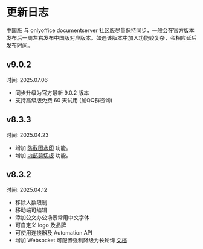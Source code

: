 # 更新日志

中国版 与 onlyoffice documentserver 社区版尽量保持同步，一般会在官方版本发布后一周左右发布中国版对应版本。如遇该版本中加入功能较复杂，会相应延后发布时间。

<FeedsAds />

## v9.0.2

时间: 2025.07.06

- 同步升级为官方最新 9.0.2 版本
- 支持高级版免费 60 天试用 (加QQ群咨询) 

## v8.3.3

时间: 2025.04.23

- 增加 [防截图水印](../feature/watermark) 功能。
- 增加 [内部剪切板](../feature/copyout) 功能。

## v8.3.2

时间: 2025.04.12

- 移除人数限制    
- 移动端可编辑    
- 添加公文办公场景常用中文字体    
- 可自定义 logo 及品牌    
- 可使用连接器及 Automation API    
- 增加 Websocket 可配置强制降级为长轮询 [文档](../feature/longpoll.md)    